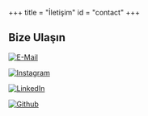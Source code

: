 +++
title = "İletişim"
id = "contact"
+++
 ## Bize Ulaşın

[![E-Mail](/img/contactlogo/mail.png)](mailto:atilimunieee@gmail.com)

[![Instagram](/img/contactlogo/instagram.png)](https://www.instagram.com/ieeeatilim/)

[![LinkedIn](/img/contactlogo/linkedin.png)](https://www.linkedin.com/company/ieee-at%C4%B1l%C4%B1m-%C3%BCniversitesi/)

[![Github](/img/contactlogo/github.png)](https://github.com/ieee-atilim)
